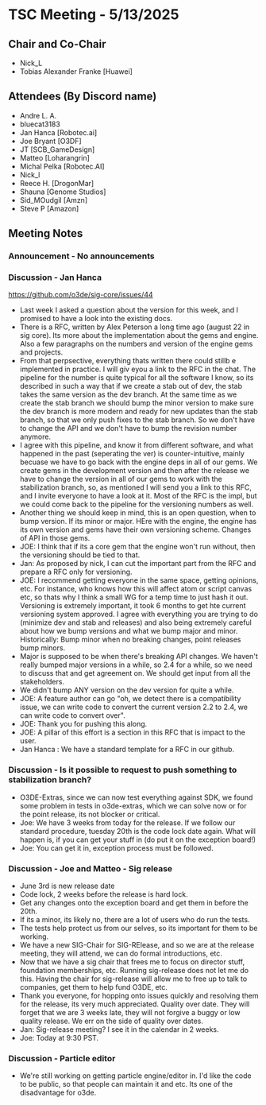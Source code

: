 # TSC Meeting - 5/13/2025

## Chair and Co-Chair
* Nick_L
* Tobias Alexander Franke [Huawei]

## Attendees (By Discord name)
* Andre L. A.
* bluecat3183
* Jan Hanca [Robotec.ai]
* Joe Bryant [O3DF]
* JT [SCB_GameDesign]
* Matteo [Loharangrin]
* Michal Pelka [Robotec.AI]
* Nick_l
* Reece H. [DrogonMar]
* Shauna [Genome Studios]
* Sid_MOudgil [Amzn]
* Steve P [Amazon]

## Meeting Notes

### Announcement - No announcements

### Discussion - Jan Hanca

https://github.com/o3de/sig-core/issues/44

* Last week I asked a question about the version for this week, and I promised to have a look into the existing docs.
* There is a RFC, written by Alex Peterson a long time ago (august 22 in sig core).  Its more about the implementation
  about the gems and engine.  Also a few paragraphs on the numbers and version of the engine gems and projects.
* From that perpsective, everything thats written there could stillb e implemented in practice.  I will giv eyou a link
  to the RFC in the chat.  The pipeline for the number is quite typical for all the software I know, so its described
  in such a way that if we create a stab out of dev, the stab takes the same version as the dev branch.  At the same
  time as we create the stab branch we should bump the minor version to make sure the dev branch is more modern and 
  ready for new updates than the stab branch, so that we only push fixes to the stab branch.  So we don't have to change
  the API and we don't have to bump the revision number anymore.
* I agree with this pipeline, and know it from different software, and what happened in the past (seperating the ver)
  is counter-intuitive, mainly becuase we have to go back with the engine deps in all of our gems.  We create gems
  in the development version and then after the release we have to change the version in all of our gems to work with
  the stabilization branch, so, as mentioned I will send you a link to this RFC, and I invite everyone to have a look
  at it.  Most of the RFC is the impl, but we could come back to the pipeline for the versioning numbers as well.
* Another thing we should keep in mind, this is an open question, when to bump version.  If its minor or major.
  HEre with the engine, the engine has its own version and gems have their own versioning scheme.  Changes of API in
  those gems.
* JOE: I think that if its a core gem that the engine won't run without, then the versioning should be tied to that.
* Jan: As proposed by nick, I can cut the important part from the RFC and prepare a RFC only for versioning.  
* JOE: I recommend getting everyone in the same space, getting opinions, etc.  For instance, who knows how this will
  affect atom or script canvas etc, so thats why I think a small WG for a temp time to just hash it out.  Versioning
  is extremely important, it took 6 months to get hte current versioning system approved.  I agree with everything
  you are trying to do (minimize dev and stab and releases) and also being extremely careful about how we bump versions
  and what we bump major and minor.  Historically: Bump minor when no breaking changes, point releases bump minors.
* Major is supposed to be when there's breaking API changes.  We haven't really bumped major versions in a while, so
  2.4 for a while, so we need to discuss that and get agreement on.  We should get input from all the stakeholders.
* We didn't bump ANY version on the dev version for quite a while.
* JOE: A feature author can go "oh, we detect there is a compatibility issue, we can write code to convert the current
  version 2.2 to 2.4, we can write code to convert over".
* JOE:  Thank you for pushing this along.
* JOE: A pillar of this effort is a section in this RFC that is impact to the user.
* Jan Hanca : We have a standard template for a RFC in our github.

### Discussion - Is it possible to request to push something to stabilization branch?
* O3DE-Extras, since we can now test everything against SDK, we found some problem in tests in o3de-extras, which
  we can solve now or for the point release, its not blocker or critical.
* Joe:  We have 3 weeks from today for the release.  If we follow our standard procedure, tuesday 20th is the code lock
  date again.  What will happen is, if you can get your stuff in (do put it on the exception board!)
* Joe: You can get it in, exception process must be followed.

### Discussion - Joe and Matteo - Sig release
* June 3rd is new release date
* Code lock, 2 weeks before the release is hard lock.
* Get any changes onto the exception board and get them in before the 20th.
* If its a minor, its likely no, there are a lot of users who do run the tests.
* The tests help protect us from our selves, so its important for them to be working.
* We have a new SIG-Chair for SIG-RElease, and so we are at the release meeting, they will attend, we can do formal
  introductions, etc.
* Now that we have a sig chair that frees me to focus on director stuff, foundation memberships, etc.  Running sig-release
  does not let me do this.  Having the chair for sig-release will allow me to free up to talk to companies, get them to
  help fund O3DE, etc.
* Thank you everyone, for hopping onto issues quickly and resolving them for the release, its very much appreciated. 
  Quality over date.  They will forget that we are 3 weeks late, they will not forgive a buggy or low quality release.
  We err on the side of quality over dates.
* Jan:  Sig-release meeting?  I see it in the calendar in 2 weeks.  
* Joe:  Today at 9:30 PST.  

### Discussion - Particle editor
* We're still working on getting particle engine/editor in.  I'd like the code to be public, so that people can maintain
  it and etc.  Its one of the disadvantage for o3de.

